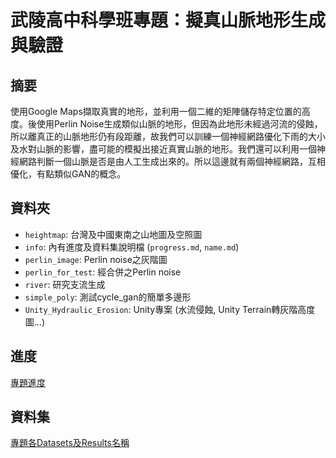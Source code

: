 # 武陵高中科學班專題：擬真山脈地形生成與驗證

## 摘要
使用Google Maps擷取真實的地形，並利用一個二維的矩陣儲存特定位置的高度。後使用Perlin Noise生成類似山脈的地形，但因為此地形未經過河流的侵蝕，所以離真正的山脈地形仍有段距離，故我們可以訓練一個神經網路優化下雨的大小及水對山脈的影響，盡可能的模擬出接近真實山脈的地形。我們還可以利用一個神經網路判斷一個山脈是否是由人工生成出來的。所以這邊就有兩個神經網路，互相優化，有點類似GAN的概念。


## 資料夾
- `heightmap`: 台灣及中國東南之山地圖及空照圖
- `info`: 內有進度及資料集說明檔 (`progress.md`, `name.md`)
- `perlin_image`: Perlin noise之灰階圖
- `perlin_for_test`: 經合併之Perlin noise
- `river`: 研究支流生成
- `simple_poly`: 測試cycle_gan的簡單多邊形
- `Unity_Hydraulic_Erosion`: Unity專案 (水流侵蝕, Unity Terrain轉灰階高度圖...)

## 進度
[專題進度](https://github.com/jayin92/scifair/blob/master/docs/progress.md)

## 資料集

[專題各Datasets及Results名稱](https://github.com/jayin92/scifair/blob/master/docs/name.md)
